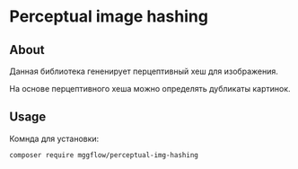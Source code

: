 # Perceptual image hashing
## About
Данная библиотека гененирует перцептивный хеш для изображения.

На основе перцептивного хеша можно определять дубликаты картинок.

## Usage
Комнда для установки:

``composer require mggflow/perceptual-img-hashing``